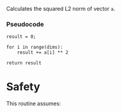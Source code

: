 Calculates the squared L2 norm of vector `a`.

### Pseudocode

```ignore
result = 0;

for i in range(dims):
    result += a[i] ** 2

return result
```

# Safety

This routine assumes: